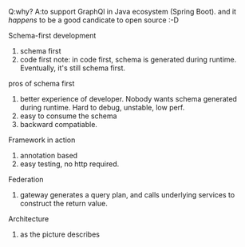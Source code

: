 Q:why?
A:to support GraphQl in Java ecosystem (Spring Boot). and it *happens* to be a good candicate to open source :-D

Schema-first development
1. schema first
2. code first
note: in code first, schema is generated during runtime. Eventually, it's still schema first.

pros of schema first
1. better experience of developer. Nobody wants schema generated during runtime. Hard to debug, unstable, low perf.
2. easy to consume the schema
3. backward compatiable.

Framework in action
1. annotation based
2. easy testing, no http required.

Federation
1. gateway generates a query plan, and calls underlying services to construct the return value.

Architecture
1. as the picture describes